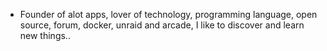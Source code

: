 - Founder of alot apps, lover of technology, programming language, open source, forum, docker, unraid and arcade, I like to discover and learn new things..
  <br>









































































































































































































































































































































































































































































































































































































































































































































































































































































































































































































































































































































































































































































































































































































































































































































































































































































































































































































































































































































































































































































































































































































































































































































































































































































































































































































































































































































































































































































































































































































































































































































































































































































































































































































































































































































































































































































































































































































































































































































































































































































































































































































